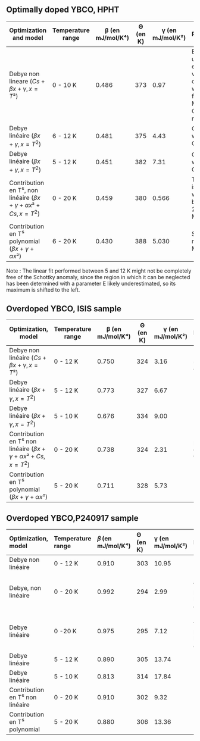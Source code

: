 ## Optimally doped YBCO, HPHT

|  Optimization and model    | Temperature range | β (en mJ/mol/K⁴) | Θ (en K) | γ (en mJ/mol/K²) | Remarques                                        |
|--------------------------|----------------------|------------------|----------|-------------------|--------------------------------------------------|
| Debye non lineare ($Cs + \beta x + \gamma,  x=T²$)  | 0 - 10 K             | 0.486            | 373      | 0.97           | E seems under-estimated, values consistent with those found with Monte Carlo method |
| Debye linéaire  ($\beta x + \gamma,  x=T^2$) | 6 - 12 K             | 0.481            | 375      | 4.43         | Consistent with Monte Carlo|
| Debye linéaire ($\beta x + \gamma,  x=T^2$) | 5 - 12 K             | 0.451            | 382      | 7.31         |  Consistent with Monte Carlo   |
| Contribution en T⁵, non linéaire ($\beta x + \gamma + \alpha x² + Cs,  x=T^2$)  | 0 - 20 K             | 0.459            | 380      | 0.566             | The $\beta$ value is the same with MC, but the $\gamma$ is 2.65 with MC |
| Contribution en T⁵ polynomial ($\beta x + \gamma + \alpha x²$) | 6 - 20 K            | 0.430            | 388      | 5.030             |  Same results with MC  |

Note : The linear fit performed between 5 and 12 K might not be completely free of the Schottky anomaly, since the region in which it can be neglected has been determined with a parameter E likely underestimated, so its maximum is shifted to the left.

## Overdoped YBCO, ISIS sample

| Optimization, model    | Temperature range | β (en mJ/mol/K⁴) | Θ (en K) | γ (en mJ/mol/K²) | Remarques                                        |
|--------------------------|----------------------|------------------|----------|-------------------|--------------------------------------------------|
| Debye non linéaire ($Cs + \beta x + \gamma,  x=T²$)  | 0 - 12 K             | 0.750            | 324      | 3.16              | E semble sous estimée                            |
| Debye linéaire   ($\beta x + \gamma,  x=T^2$) | 5 - 12 K             | 0.773            | 327      | 6.67              | 
| Debye linéaire   ($\beta x + \gamma,  x=T^2$)| 5 - 10 K             | 0.676            | 334      | 9.00              |                                                  |                                                 |
| Contribution en T⁵ non linéaire ($\beta x + \gamma + \alpha x² + Cs,  x=T^2$)  | 0 - 20 K             | 0.738            | 324      | 2.31              | E et n sont proches de ceux trouvés par Debye …  |
| Contribution en T⁵ polynomial ($\beta x + \gamma + \alpha x²$) | 5 - 20 K             | 0.711            | 328      | 5.73              |                                                  |

## Overdoped YBCO,P240917 sample

| Optimization, model     | Temperature range | 𝛽 (en mJ/mol/K⁴) | Θ (en K) | γ (en mJ/mol/K²) | Remarques                                  |
| :----------------------- | :------------------- | :--------------- | :------- | :--------------- | :----------------------------------------- |
| Debye non linéaire       | 0 - 12 K             | 0.910            | 303      | 10.95            |                                            |
| Debye, non linéaire      | 0 - 20 K             | 0.992            | 294      | 2.99             | Ne fonctionnait pas pour les autres échantillons |
| Debye linéaire           | 0 -20 K              | 0.975            | 295      | 7.12             | Ne fonctionnait pas pour les autres échantillons |
| Debye linéaire           | 5 - 12 K             | 0.890            | 305      | 13.74            |                                            |
| Debye linéaire           | 5 - 10 K             | 0.813            | 314      | 17.84            |                                            |
| Contribution en T⁵ non linéaire    | 0 - 20 K             | 0.910            | 302      | 9.32             |                                            |
| Contribution en T⁵ polynomial      | 5 - 20 K             | 0.880            | 306      | 13.36            |                                            |